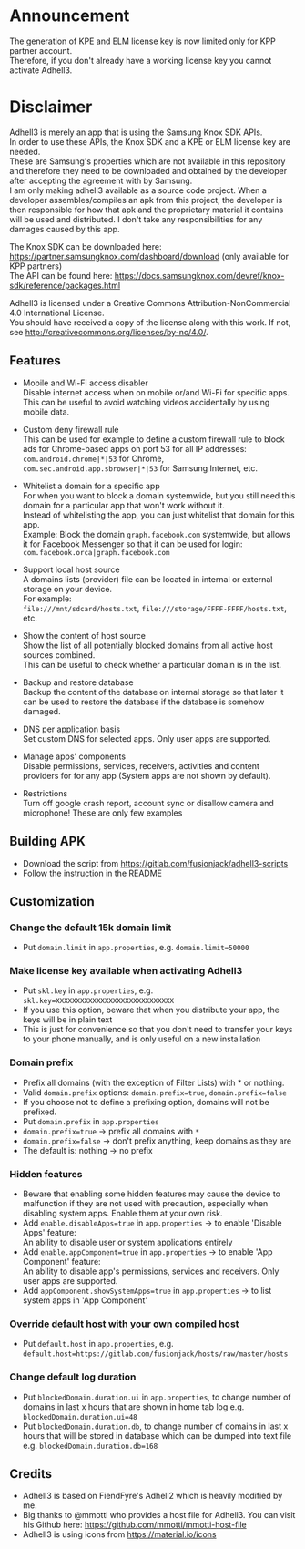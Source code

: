 # Announcement
The generation of KPE and ELM license key is now limited only for KPP partner account. <br/>
Therefore, if you don't already have a working license key you cannot activate Adhell3. <br/>

# Disclaimer
Adhell3 is merely an app that is using the Samsung Knox SDK APIs. <br/>
In order to use these APIs, the Knox SDK and a KPE or ELM license key are needed. <br/>
These are Samsung's properties which are not available in this repository and therefore they need to be downloaded and obtained by the developer after accepting the agreement with by Samsung. <br/>
I am only making adhell3 available as a source code project. When a developer assembles/compiles an apk from this project, the developer is then responsible for how that apk and the proprietary material it contains will be used and distributed. I don't take any responsibilities for any damages caused by this app. <br/>

The Knox SDK can be downloaded here: https://partner.samsungknox.com/dashboard/download (only available for KPP partners) <br/>
The API can be found here: https://docs.samsungknox.com/devref/knox-sdk/reference/packages.html

Adhell3 is licensed under a Creative Commons Attribution-NonCommercial 4.0 International License.<br/>
You should have received a copy of the license along with this work. If not, see <http://creativecommons.org/licenses/by-nc/4.0/>.

## Features
- Mobile and Wi-Fi access disabler<br/>
Disable internet access when on mobile or/and Wi-Fi for specific apps. This can be useful to avoid watching videos accidentally by using mobile data.

- Custom deny firewall rule<br/>
This can be used for example to define a custom firewall rule to block ads for Chrome-based apps on port 53 for all IP addresses:<br/>
    `com.android.chrome|*|53` for Chrome, `com.sec.android.app.sbrowser|*|53` for Samsung Internet, etc.

- Whitelist a domain for a specific app<br/>
For when you want to block a domain systemwide, but you still need this domain for a particular app that won't work without it.<br/>
Instead of whitelisting the app, you can just whitelist that domain for this app.<br/>
Example: Block the domain `graph.facebook.com` systemwide, but allows it for Facebook Messenger so that it can be used for login:<br/>
    `com.facebook.orca|graph.facebook.com`

- Support local host source<br/>
A domains lists (provider) file can be located in internal or external storage on your device.<br/>
For example:<br/>
    `file:///mnt/sdcard/hosts.txt`, `file:///storage/FFFF-FFFF/hosts.txt`, etc.

- Show the content of host source<br/>
Show the list of all potentially blocked domains from all active host sources combined.<br/>
This can be useful to check whether a particular domain is in the list.<br/>

- Backup and restore database<br/>
Backup the content of the database on internal storage so that later it can be used to restore the database if the database is somehow damaged.

- DNS per application basis<br/>
Set custom DNS for selected apps. Only user apps are supported.

- Manage apps' components<br/>
Disable permissions, services, receivers, activities and content providers for for any app (System apps are not shown by default).

- Restrictions<br/>
Turn off google crash report, account sync or disallow camera and microphone! These are only few examples

## Building APK
- Download the script from https://gitlab.com/fusionjack/adhell3-scripts
- Follow the instruction in the README

## Customization
### Change the default 15k domain limit
* Put `domain.limit` in `app.properties`, e.g. `domain.limit=50000`

### Make license key available when activating Adhell3
* Put `skl.key` in `app.properties`, e.g. `skl.key=XXXXXXXXXXXXXXXXXXXXXXXXXXXXX`
* If you use this option, beware that when you distribute your app, the keys will be in plain text
* This is just for convenience so that you don't need to transfer your keys to your phone manually, and is only useful on a new installation

### Domain prefix
* Prefix all domains (with the exception of Filter Lists) with * or nothing.
* Valid `domain.prefix` options: `domain.prefix=true`, `domain.prefix=false`
* If you choose not to define a prefixing option, domains will not be prefixed.
* Put `domain.prefix` in `app.properties`
* `domain.prefix=true` -> prefix all domains with `*`
* `domain.prefix=false` -> don't prefix anything, keep domains as they are
* The default is: nothing -> no prefix

### Hidden features
* Beware that enabling some hidden features may cause the device to malfunction if they are not used with precaution, especially when disabling system apps. Enable them at your own risk.
* Add `enable.disableApps=true` in `app.properties` -> to enable 'Disable Apps' feature: <br/>
An ability to disable user or system applications entirely
* Add `enable.appComponent=true` in `app.properties` -> to enable 'App Component' feature: <br/>
An ability to disable app's permissions, services and receivers. Only user apps are supported.
* Add `appComponent.showSystemApps=true` in `app.properties` -> to list system apps in 'App Component'

### Override default host with your own compiled host
* Put `default.host` in `app.properties`, e.g. `default.host=https://gitlab.com/fusionjack/hosts/raw/master/hosts`

### Change default log duration
* Put `blockedDomain.duration.ui` in `app.properties`, to change number of domains in last x hours that are shown in home tab log e.g. `blockedDomain.duration.ui=48`
* Put `blockedDomain.duration.db`, to change number of domains in last x hours that will be stored in database which can be dumped into text file e.g. `blockedDomain.duration.db=168`

## Credits
* Adhell3 is based on FiendFyre's Adhell2 which is heavily modified by me.<br/>
* Big thanks to @mmotti who provides a host file for Adhell3. You can visit his Github here: https://github.com/mmotti/mmotti-host-file
* Adhell3 is using icons from https://material.io/icons
